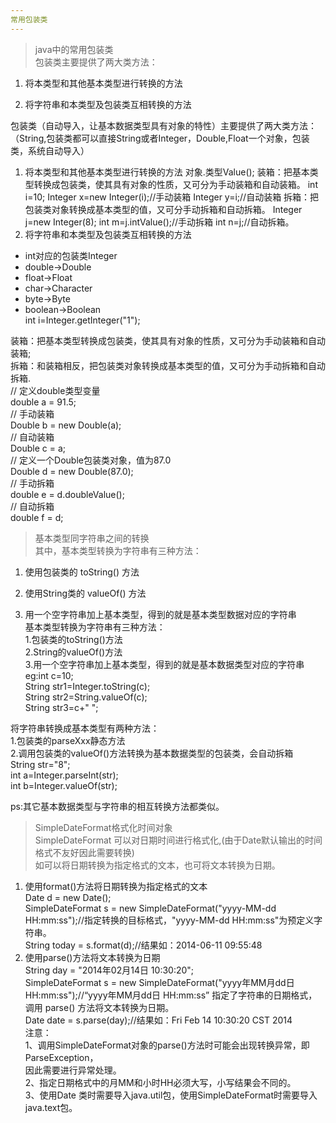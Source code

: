 ```yaml
---
常用包装类 
---  
```

> java中的常用包装类  
包装类主要提供了两大类方法：
  
1. 将本类型和其他基本类型进行转换的方法  
  
2. 将字符串和本类型及包装类互相转换的方法  

包装类（自动导入，让基本数据类型具有对象的特性）主要提供了两大类方法：  
（String,包装类都可以直接String或者Integer，Double,Float一个对象，包装类，系统自动导入）  
1. 将本类型和其他基本类型进行转换的方法 对象.类型Value();
装箱：把基本类型转换成包装类，使其具有对象的性质，又可分为手动装箱和自动装箱。
int i=10; Integer x=new Integer(i);//手动装箱 Integer y=i;//自动装箱
拆箱：把包装类对象转换成基本类型的值，又可分手动拆箱和自动拆箱。
Integer j=new Integer(8); int m=j.intValue();//手动拆箱 int n=j;//自动拆箱。
2. 将字符串和本类型及包装类互相转换的方法  
- int对应的包装类Integer  
- double->Double  
- float->Float  
- char->Character  
- byte->Byte  
- boolean->Boolean  
int i=Integer.getInteger("1");  

装箱：把基本类型转换成包装类，使其具有对象的性质，又可分为手动装箱和自动装箱;  
拆箱：和装箱相反，把包装类对象转换成基本类型的值，又可分为手动拆箱和自动拆箱.  
// 定义double类型变量  
double a = 91.5;  
// 手动装箱  
Double b = new Double(a);   
// 自动装箱  
Double c = a;   
// 定义一个Double包装类对象，值为87.0  
Double d = new Double(87.0);  
// 手动拆箱  
double e = d.doubleValue();  
// 自动拆箱  
double f = d;  

> 基本类型同字符串之间的转换  
其中，基本类型转换为字符串有三种方法：
1. 使用包装类的 toString() 方法  
  
2. 使用String类的 valueOf() 方法  
  
3. 用一个空字符串加上基本类型，得到的就是基本类型数据对应的字符串  
基本类型转换为字符串有三种方法：  
1.包装类的toString()方法  
2.String的valueOf()方法  
3.用一个空字符串加上基本类型，得到的就是基本数据类型对应的字符串  
eg:int c=10;  
   String str1=Integer.toString(c);  
   String str2=String.valueOf(c);  
   String str3=c+" ";  
  
将字符串转换成基本类型有两种方法：  
1.包装类的parseXxx静态方法  
2.调用包装类的valueOf()方法转换为基本数据类型的包装类，会自动拆箱  
String str="8";  
int a=Integer.parseInt(str);  
int b=Integer.valueOf(str);  
  
ps:其它基本数据类型与字符串的相互转换方法都类似。  

> SimpleDateFormat格式化时间对象  
SimpleDateFormat 可以对日期时间进行格式化,(由于Date默认输出的时间格式不友好因此需要转换)  
如可以将日期转换为指定格式的文本，也可将文本转换为日期。  
1. 使用format()方法将日期转换为指定格式的文本  
Date d = new Date();  
SimpleDateFormat s = new SimpleDateFormat("yyyy-MM-dd HH:mm:ss");//指定转换的目标格式，"yyyy-MM-dd HH:mm:ss"为预定义字符串。  
String today = s.format(d);//结果如：2014-06-11  09:55:48  
2. 使用parse()方法将文本转换为日期  
String day = "2014年02月14日 10:30:20";  
SimpleDateFormat s = new SimpleDateFormat("yyyy年MM月dd日 HH:mm:ss");//“yyyy年MM月dd日 HH:mm:ss” 指定了字符串的日期格式，调用 parse() 方法将文本转换为日期。  
Date date = s.parse(day);//结果如：Fri Feb 14 10:30:20 CST 2014  
注意：  
1、调用SimpleDateFormat对象的parse()方法时可能会出现转换异常，即ParseException，  
因此需要进行异常处理。  
2、指定日期格式中的月MM和小时HH必须大写，小写结果会不同的。  
3、使用Date 类时需要导入java.util包，使用SimpleDateFormat时需要导入java.text包。  
